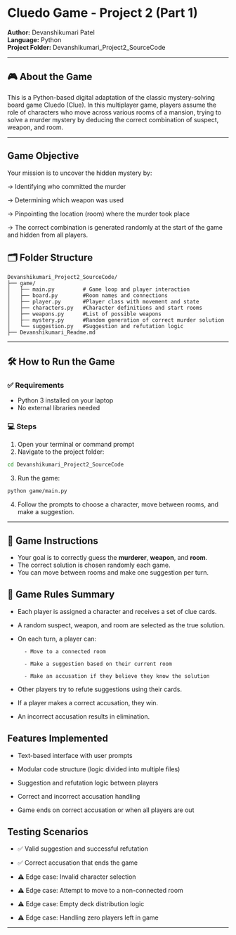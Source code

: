 # Cluedo Game - Project 2 (Part 1)

**Author:** Devanshikumari Patel  
**Language:** Python  
**Project Folder:** Devanshikumari_Project2_SourceCode

---

## 🎮 About the Game

This is a Python-based digital adaptation of the classic mystery-solving board game Cluedo (Clue). In this multiplayer game, players assume the role of characters who move across various rooms of a mansion, trying to solve a murder mystery by deducing the correct combination of suspect, weapon, and room.

---
## Game Objective
Your mission is to uncover the hidden mystery by:

-> Identifying who committed the murder

-> Determining which weapon was used

-> Pinpointing the location (room) where the murder took place

-> The correct combination is generated randomly at the start of the game and hidden from all players.
## 🗂️ Folder Structure

```
Devanshikumari_Project2_SourceCode/
├── game/
│   ├── main.py         # Game loop and player interaction
│   ├── board.py        #Room names and connections
│   ├── player.py       #Player class with movement and state
│   ├── characters.py   #Character definitions and start rooms 
│   ├── weapons.py      #List of possible weapons
│   ├── mystery.py      #Random generation of correct murder solution
│   └── suggestion.py   #Suggestion and refutation logic
├── Devanshikumari_Readme.md
```

---

## 🛠️ How to Run the Game

### ✅ Requirements

- Python 3 installed on your laptop
- No external libraries needed

### 💻 Steps

1. Open your terminal or command prompt  
2. Navigate to the project folder:

```bash
cd Devanshikumari_Project2_SourceCode
```

3. Run the game:

```bash
python game/main.py
```

4. Follow the prompts to choose a character, move between rooms, and make a suggestion.

---

## 📌 Game Instructions

- Your goal is to correctly guess the **murderer**, **weapon**, and **room**.
- The correct solution is chosen randomly each game.
- You can move between rooms and make one suggestion per turn.

## 📜 Game Rules Summary

- Each player is assigned a character and receives a set of clue cards.

- A random suspect, weapon, and room are selected as the true solution.

- On each turn, a player can:

        - Move to a connected room

        - Make a suggestion based on their current room

        - Make an accusation if they believe they know the solution

- Other players try to refute suggestions using their cards.

- If a player makes a correct accusation, they win.
- An incorrect accusation results in elimination.

##  Features Implemented
- Text-based interface with user prompts

- Modular code structure (logic divided into multiple files)

- Suggestion and refutation logic between players

- Correct and incorrect accusation handling

- Game ends on correct accusation or when all players are out

##  Testing Scenarios
- ✅ Valid suggestion and successful refutation

- ✅ Correct accusation that ends the game

- ⚠️ Edge case: Invalid character selection

- ⚠️ Edge case: Attempt to move to a non-connected room

- ⚠️ Edge case: Empty deck distribution logic

- ⚠️ Edge case: Handling zero players left in game
---